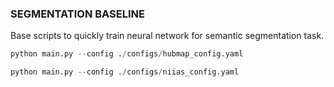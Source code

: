 ### SEGMENTATION BASELINE

Base scripts to quickly train neural network for semantic segmentation task.

```python
python main.py --config ./configs/hubmap_config.yaml
```

```python
python main.py --config ./configs/niias_config.yaml
```
